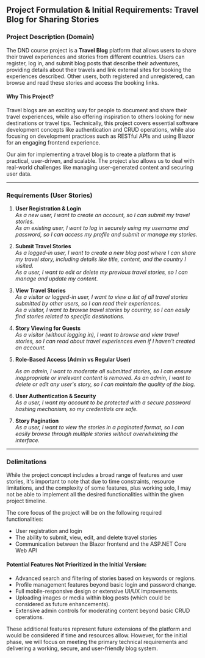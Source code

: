 ## Project Formulation & Initial Requirements: Travel Blog for Sharing Stories

### Project Description (Domain)

The DND course project is a **Travel Blog** platform that allows users to share their travel experiences and stories from different countries. Users can register, log in, and submit blog posts that describe their adventures, providing details about their travels and link external sites for booking the experiences described. Other users, both registered and unregistered, can browse and read these stories and access the booking links. 

#### Why This Project?

Travel blogs are an exciting way for people to document and share their travel experiences, while also offering inspiration to others looking for new destinations or travel tips. Technically, this project covers essential software development concepts like authentication and CRUD operations, while also focusing on development practices such as RESTful APIs and using Blazor for an engaging frontend experience.

Our aim for implementing a travel blog is to create a platform that is practical, user-driven, and scalable. The project also allows us to deal with real-world challenges like managing user-generated content and securing user data.

---

### Requirements (User Stories)

1. **User Registration & Login**  
    _As a new user, I want to create an account, so I can submit my travel stories._  
    _As an existing user, I want to log in securely using my username and password, so I can access my profile and submit or manage my stories._

2. **Submit Travel Stories**  
   _As a logged-in user, I want to create a new blog post where I can share my travel story, including details like title, content, and the country I visited._  
   _As a user, I want to edit or delete my previous travel stories, so I can manage and update my content._

3. **View Travel Stories**  
   _As a visitor or logged-in user, I want to view a list of all travel stories submitted by other users, so I can read their experiences._  
   _As a visitor, I want to browse travel stories by country, so I can easily find stories related to specific destinations._

4. **Story Viewing for Guests**  
   _As a visitor (without logging in), I want to browse and view travel stories, so I can read about travel experiences even if I haven't created an account._
5. **Role-Based Access (Admin vs Regular User)**

    _As an admin, I want to moderate all submitted stories, so I can ensure inappropriate or irrelevant content is removed._
    _As an admin, I want to delete or edit any user's story, so I can maintain the quality of the blog._

7. **User Authentication & Security**  
   _As a user, I want my account to be protected with a secure password hashing mechanism, so my credentials are safe._

8. **Story Pagination**  
   _As a user, I want to view the stories in a paginated format, so I can easily browse through multiple stories without overwhelming the interface._

---

### Delimitations

While the project concept includes a broad range of features and user stories, it's important to note that due to time constraints, resource limitations, and the complexity of some features, plus working solo, I may not be able to implement all the desired functionalities within the given project timeline.

The core focus of the project will be on the following required functionalities:
- User registration and login
- The ability to submit, view, edit, and delete travel stories
- Communication between the Blazor frontend and the ASP.NET Core Web API

#### Potential Features Not Prioritized in the Initial Version:

- Advanced search and filtering of stories based on keywords or regions.
- Profile management features beyond basic login and password change.
- Full mobile-responsive design or extensive UI/UX improvements.
- Uploading images or media within blog posts (which could be considered as future enhancements).
- Extensive admin controls for moderating content beyond basic CRUD operations.

These additional features represent future extensions of the platform and would be considered if time and resources allow. However, for the initial phase, we will focus on meeting the primary technical requirements and delivering a working, secure, and user-friendly blog system.
